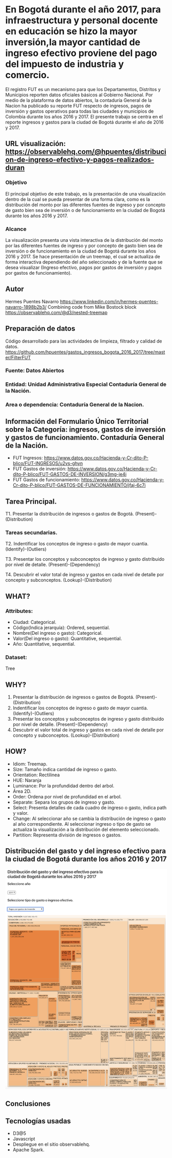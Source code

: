 # En Bogotá durante el año 2017, para infraestructura y personal docente en educación se hizo la mayor inversión,la mayor cantidad de ingreso efectivo proviene del pago del impuesto de industria y comercio.

El registro FUT es un mecanismo para que los Departamentos, Distritos y Municipios reporten datos oficiales básicos al Gobierno Nacional. Por medio de la plataforma de datos abiertos, la contaduría General de la Nacion ha publicado su reporte FUT respecto de ingresos, pagos de inversión y gastos operativos para todas las ciudades y municipios de Colombia durante los años 2016 y 2017. El presente trabajo se centra en el reporte ingresos y gastos para la ciudad de Bogotá durante el año de 2016 y 2017.

## URL visualización: https://observablehq.com/@hpuentes/distribucion-de-ingreso-efectivo-y-pagos-realizados-duran

### Objetivo 

El principal objetivo de este trabajo, es la presentación de una visualización dentro de la cual se pueda presentar de una forma clara, como es la distribución del monto por las diferentes fuentes de ingreso y por concepto de gasto bien sea de inversión o de funcionamiento en la ciudad de Bogotá durante los años 2016 y 2017.

### Alcance

La visualización presenta una vista interactiva de la distribución del monto por las diferentes fuentes de ingreso y por concepto de gasto bien sea de inversión o de funcionamiento en la ciudad de Bogotá durante los años 2016 y 2017. Se hace presentación de un treemap, el cual se actualiza de forma interactiva dependiendo del año seleccionado y de la fuente que se desea visualizar (Ingreso efectivo, pagos por gastos de inversión y pagos por gastos de funcionamiento).

## Autor
Hermes Puentes Navarro https://www.linkedin.com/in/hermes-puentes-navarro-1898b2b3/
Combining code from Mike Bostock block https://observablehq.com/@d3/nested-treemap

## Preparación de datos
Código desarrollado para las actividades de limpieza, filtrado y calidad de datos.
https://github.com/hpuentes/gastos_ingresos_bogota_2016_2017/tree/master/FilterFUT

### Fuente: Datos Abiertos 
### Entidad: Unidad Administrativa Especial Contaduría General de la Nación.
### Area o dependencia: Contaduría General de la Nacion. 
## Información del Formulario Único Territorial sobre la Categoría: ingresos, gastos de inversión y gastos de funcionamiento. Contaduría General de la Nación.
* FUT Ingresos: https://www.datos.gov.co/Hacienda-y-Cr-dito-P-blico/FUT-INGRESOS/u2vs-ghyn
* FUT Gastos de inversión: https://www.datos.gov.co/Hacienda-y-Cr-dito-P-blico/FUT-GASTOS-DE-INVERSION/g3mg-je4i
* FUT Gastos de funcionamiento: https://www.datos.gov.co/Hacienda-y-Cr-dito-P-blico/FUT-GASTOS-DE-FUNCIONAMIENTO/jfaj-6c7i


## Tarea Principal.
T1. Presentar la distribución de ingresos o gastos de Bogotá. 
(Present)-(Distribution)

### Tareas secundarias.
T2. Indentificar los conceptos de ingreso o gasto de mayor cuantia. 
(Identify)-(Outliers)

T3. Presentar los conceptos y subconceptos de ingreso y gasto distribuido por nivel de detalle. 
(Present)-(Dependency)

T4. Descubrir el valor total de ingreso y gastos en cada nivel de detalle por concepto y subconceptos. 
(Lookup)-(Distribution)

## WHAT?
### Attributes: 
* Ciudad: Categorical.
* Código(Indica jerarquía): Ordered, sequential.
* Nombre(Del ingreso o gasto): Categorical.
* Valor(Del ingreso o gasto): Quantitative, sequential.
* Año: Quantitative, sequential.

### Dataset:
Tree

## WHY?
1. Presentar la distribución de ingresos o gastos de Bogotá. (Present)-(Distribution)
2. Indentificar los conceptos de ingreso o gasto de mayor cuantia. (Identify)-(Outliers)
3. Presentar los conceptos y subconceptos de ingreso y gasto distribuido por nivel de detalle. (Present)-(Dependency)
4. Descubrir el valor total de ingreso y gastos en cada nivel de detalle por concepto y subconceptos. (Lookup)-(Distribution)

## HOW?
* Idiom: Treemap.
* Size: Tamaño indica cantidad de ingreso o gasto.
* Orientation: Rectilinea
* HUE: Naranja
* Luminance: Por la profundidad dentro del arbol.
* Área 2D.
* Order: Ordena por nivel de profundidad en el arbol.
* Separate: Separa los grupos de ingreso y gasto.
* Select: Presenta detalles de cada cuadro de ingreso o gasto, indica path y valor.
* Change: Al seleccionar año se cambia la distribución de ingreso o gasto al año correspondiente. Al seleccionar ingreso o tipo de gasto se actualiza la visualización a la distribución del elemento seleccionado.
* Partition: Representa división de ingresos o gastos.

## Distribución del gasto y del ingreso efectivo para la ciudad de Bogotá durante los años 2016 y 2017

![Gastos e ingresos en bogota 2016-2017](https://github.com/hpuentes/gastos_ingresos_bogota_2016_2017/blob/master/ingreso-gasto.png?raw=true)


## Conclusiones 


## Tecnologías usadas
* D3@5
* Javascript
* Despliegue en el sitio observablehq.
* Apache Spark.
